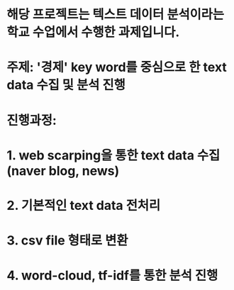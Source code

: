 # 해당 프로젝트는 텍스트 데이터 분석이라는 학교 수업에서 수행한 과제입니다.
# 주제: '경제' key word를 중심으로 한 text data 수집 및 분석 진행
# 진행과정:
# 1. web scarping을 통한 text data 수집 (naver blog, news)
# 2. 기본적인 text data 전처리
# 3. csv file 형태로 변환
# 4. word-cloud, tf-idf를 통한 분석 진행
